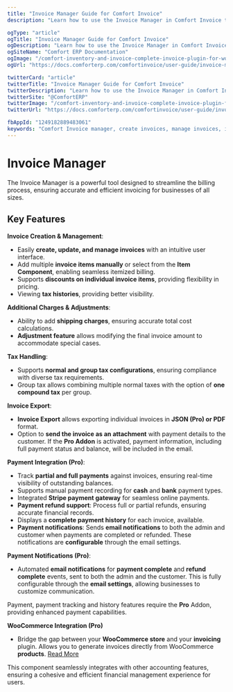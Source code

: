 ```yaml
---
title: "Invoice Manager Guide for Comfort Invoice"
description: "Learn how to use the Invoice Manager in Comfort Invoice to create, edit, and manage invoices efficiently. Master invoice templates, bulk actions, and complete invoice workflow management."

ogType: "article"
ogTitle: "Invoice Manager Guide for Comfort Invoice"
ogDescription: "Learn how to use the Invoice Manager in Comfort Invoice to create, edit, and manage invoices efficiently. Master invoice templates, bulk actions, and complete invoice workflow management."
ogSiteName: "Comfort ERP Documentation"
ogImage: "/comfort-inventory-and-invoice-complete-invoice-plugin-for-wordpress.webp"
ogUrl: "https://docs.comforterp.com/comfortinvoice/user-guide/invoice-manager"

twitterCard: "article"
twitterTitle: "Invoice Manager Guide for Comfort Invoice"
twitterDescription: "Learn how to use the Invoice Manager in Comfort Invoice to create, edit, and manage invoices efficiently. Master invoice templates, bulk actions, and complete invoice workflow management."
twitterSite: "@ComfortERP"
twitterImage: "/comfort-inventory-and-invoice-complete-invoice-plugin-for-wordpress.webp"
twitterUrl: "https://docs.comforterp.com/comfortinvoice/user-guide/invoice-manager"

fbAppId: "1249182889483061"
keywords: "Comfort Invoice manager, create invoices, manage invoices, invoice creation, edit invoices, invoice templates, bulk invoice actions, invoice status, client invoices, invoice workflow"
---
```


# Invoice Manager

The Invoice Manager is a powerful tool designed to streamline the billing process, ensuring accurate and efficient invoicing for businesses of all sizes.

## Key Features ##

**Invoice Creation & Management**:
+ Easily **create, update, and manage invoices** with an intuitive user interface.
+ Add multiple **invoice items manually** or select from the **Item Component**, enabling seamless itemized billing.
+ Supports **discounts on individual invoice items**, providing flexibility in pricing.
+ Viewing **tax histories**, providing better visibility.

**Additional Charges & Adjustments**:
+ Ability to add **shipping charges**, ensuring accurate total cost calculations.
+ **Adjustment feature** allows modifying the final invoice amount to accommodate special cases.

**Tax Handling**:
+ Supports **normal and group tax configurations**, ensuring compliance with diverse tax requirements.
+ Group tax allows combining multiple normal taxes with the option of **one compound tax** per group.

**Invoice Export**:
+ **Invoice Export** allows exporting individual invoices in **JSON (Pro) or PDF** format.
+ Option to **send the invoice as an attachment** with payment details to the customer. If the **Pro Addon** is activated, payment information, including full payment status and balance, will be included in the email.

**Payment Integration (Pro)**:
+ Track **partial and full payments** against invoices, ensuring real-time visibility of outstanding balances.
+ Supports manual payment recording for **cash** and **bank** payment types.
+ Integrated **Stripe payment gateway** for seamless online payments.
+ **Payment refund support**: Process full or partial refunds, ensuring accurate financial records.
+ Displays a **complete payment history** for each invoice, available.
+ **Payment notifications**: Sends **email notifications** to both the admin and customer when payments are completed or refunded. These notifications are **configurable** through the email settings.

**Payment Notifications (Pro)**:
+ Automated **email notifications** for **payment complete** and **refund complete** events, sent to both the admin and the customer. This is fully configurable through the **email settings**, allowing businesses to customize communication.

Payment, payment tracking and history features require the **Pro** Addon, providing enhanced payment capabilities.

**WooCommerce Integration (Pro)**
+ Bridge the gap between your **WooCommerce store** and your **invoicing** plugin. Allows you to generate invoices directly from WooCommerce **products**. [Read More](./woo-integration.md)

This component seamlessly integrates with other accounting features, ensuring a cohesive and efficient financial management experience for users.

